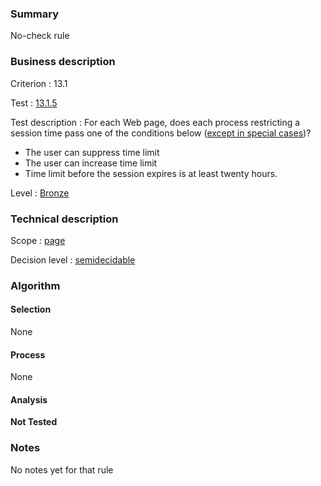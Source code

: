 ### Summary

No-check rule

### Business description

Criterion : 13.1

Test :
[13.1.5](http://www.accessiweb.org/index.php/accessiweb-22-english-version.html#test-13-1-5)

Test description : For each Web page, does each process restricting a
session time pass one of the conditions below ([except in special
cases](http://www.braillenet.org/accessibilite/referentiel-aw21-en/glossaire.php#cpCrit13-1 "Special cases for criterion 13.1"))?

-   The user can suppress time limit
-   The user can increase time limit
-   Time limit before the session expires is at least twenty hours.

Level : [Bronze](/en/category/rules-design/accessiweb-11/level/bronze)

### Technical description

Scope : [page](/en/category/rules-design/accessiweb-11/scope/page)

Decision level :
[semidecidable](/en/category/rules-design/accessiweb-11/decision-level/semidecidable)

### Algorithm

#### Selection

None

#### Process

None

#### Analysis

**Not Tested**

### Notes

No notes yet for that rule

